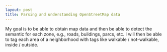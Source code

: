 ```yaml
---
layout: post
title: Parsing and understanding OpenStreetMap data
---
```


My goal is to be able to obtain map data and then be able to detect the semantic for each zone, e.g., roads, buildings, parcs, etc. I will then be able to tag each area of a neighborhood with tags like walkable / not-walkable, inside / outside.
